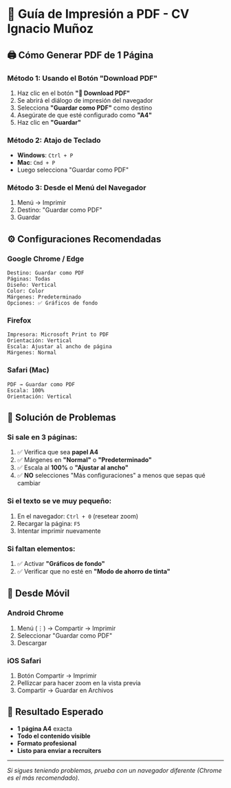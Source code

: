 # 📄 Guía de Impresión a PDF - CV Ignacio Muñoz

## 🖨️ **Cómo Generar PDF de 1 Página**

### **Método 1: Usando el Botón "Download PDF"**
1. Haz clic en el botón **"📄 Download PDF"**
2. Se abrirá el diálogo de impresión del navegador
3. Selecciona **"Guardar como PDF"** como destino
4. Asegúrate de que esté configurado como **"A4"**
5. Haz clic en **"Guardar"**

### **Método 2: Atajo de Teclado**
- **Windows**: `Ctrl + P`
- **Mac**: `Cmd + P`
- Luego selecciona "Guardar como PDF"

### **Método 3: Desde el Menú del Navegador**
1. Menú → Imprimir
2. Destino: "Guardar como PDF"
3. Guardar

## ⚙️ **Configuraciones Recomendadas**

### **Google Chrome / Edge**
```
Destino: Guardar como PDF
Páginas: Todas
Diseño: Vertical
Color: Color
Márgenes: Predeterminado
Opciones: ✅ Gráficos de fondo
```

### **Firefox**
```
Impresora: Microsoft Print to PDF
Orientación: Vertical
Escala: Ajustar al ancho de página
Márgenes: Normal
```

### **Safari (Mac)**
```
PDF → Guardar como PDF
Escala: 100%
Orientación: Vertical
```

## 🔧 **Solución de Problemas**

### **Si sale en 3 páginas:**
1. ✅ Verifica que sea **papel A4**
2. ✅ Márgenes en **"Normal"** o **"Predeterminado"**
3. ✅ Escala al **100%** o **"Ajustar al ancho"**
4. ✅ **NO** selecciones "Más configuraciones" a menos que sepas qué cambiar

### **Si el texto se ve muy pequeño:**
1. En el navegador: `Ctrl + 0` (resetear zoom)
2. Recargar la página: `F5`
3. Intentar imprimir nuevamente

### **Si faltan elementos:**
1. ✅ Activar **"Gráficos de fondo"**
2. ✅ Verificar que no esté en **"Modo de ahorro de tinta"**

## 📱 **Desde Móvil**

### **Android Chrome**
1. Menú (⋮) → Compartir → Imprimir
2. Seleccionar "Guardar como PDF"
3. Descargar

### **iOS Safari**
1. Botón Compartir → Imprimir
2. Pellizcar para hacer zoom en la vista previa
3. Compartir → Guardar en Archivos

## 🎯 **Resultado Esperado**
- **1 página A4** exacta
- **Todo el contenido visible**
- **Formato profesional**
- **Listo para enviar a recruiters**

---
*Si sigues teniendo problemas, prueba con un navegador diferente (Chrome es el más recomendado).*
